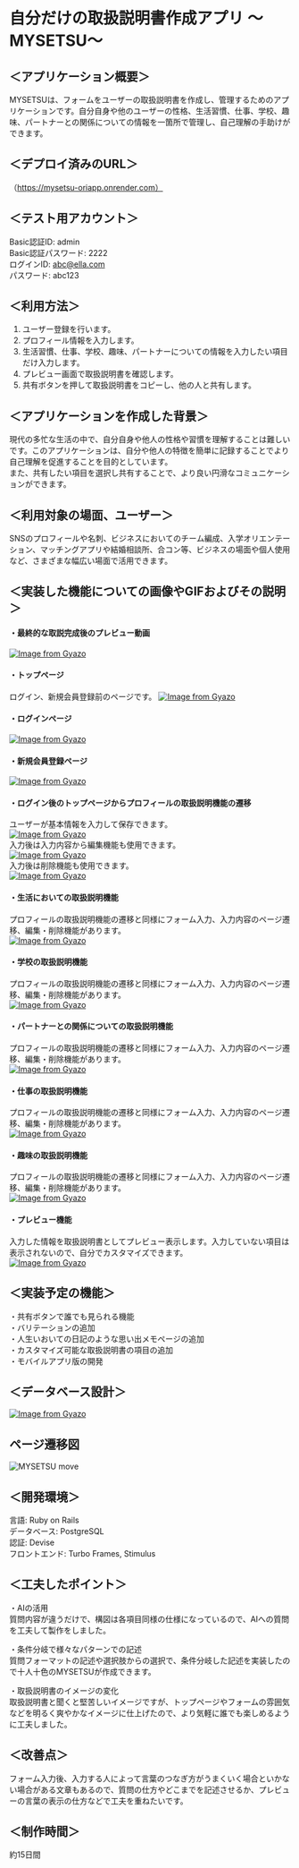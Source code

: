 # 自分だけの取扱説明書作成アプリ  ～MYSETSU～


## ＜アプリケーション概要＞  
MYSETSUは、フォームをユーザーの取扱説明書を作成し、管理するためのアプリケーションです。自分自身や他のユーザーの性格、生活習慣、仕事、学校、趣味、パートナーとの関係についての情報を一箇所で管理し、自己理解の手助けができます。  


## ＜デプロイ済みのURL＞  
（https://mysetsu-oriapp.onrender.com）


## ＜テスト用アカウント＞  
Basic認証ID: admin  
Basic認証パスワード: 2222  
ログインID: abc@ella.com  
パスワード: abc123  


## ＜利用方法＞  
1. ユーザー登録を行います。  
2. プロフィール情報を入力します。  
3. 生活習慣、仕事、学校、趣味、パートナーについての情報を入力したい項目だけ入力します。  
4. プレビュー画面で取扱説明書を確認します。  
5. 共有ボタンを押して取扱説明書をコピーし、他の人と共有します。  


## ＜アプリケーションを作成した背景＞  
現代の多忙な生活の中で、自分自身や他人の性格や習慣を理解することは難しいです。このアプリケーションは、自分や他人の特徴を簡単に記録することでより自己理解を促進することを目的としています。  
また、共有したい項目を選択し共有することで、より良い円滑なコミュニケーションができます。  

## ＜利用対象の場面、ユーザー＞  
SNSのプロフィールや名刺、ビジネスにおいてのチーム編成、入学オリエンテーション、マッチングアプリや結婚相談所、合コン等、ビジネスの場面や個人使用など、さまざまな幅広い場面で活用できます。  


## ＜実装した機能についての画像やGIFおよびその説明＞  
#### ・最終的な取説完成後のプレビュー動画  
[![Image from Gyazo](https://i.gyazo.com/05a455517305708c7b2f0be2ae6854d9.gif)](https://gyazo.com/05a455517305708c7b2f0be2ae6854d9)  

#### ・トップページ  
ログイン、新規会員登録前のページです。
[![Image from Gyazo](https://i.gyazo.com/8aba648a508af42c8581438c98a60b4f.gif)](https://gyazo.com/8aba648a508af42c8581438c98a60b4f)  

#### ・ログインページ  
[![Image from Gyazo](https://i.gyazo.com/8fa667bfa2db4c33fb4170964a6e269c.gif)](https://gyazo.com/8fa667bfa2db4c33fb4170964a6e269c)  

#### ・新規会員登録ページ  
[![Image from Gyazo](https://i.gyazo.com/b5792b772b8fce9a288435072f0f263e.gif)](https://gyazo.com/b5792b772b8fce9a288435072f0f263e)  

#### ・ログイン後のトップページからプロフィールの取扱説明機能の遷移  
ユーザーが基本情報を入力して保存できます。  
[![Image from Gyazo](https://i.gyazo.com/098ad02ec6a94179cfd55bc89a98edb2.gif)](https://gyazo.com/098ad02ec6a94179cfd55bc89a98edb2)  
入力後は入力内容から編集機能も使用できます。  
[![Image from Gyazo](https://i.gyazo.com/417bb10062813b848b22f2dd73911e37.gif)](https://gyazo.com/417bb10062813b848b22f2dd73911e37)  
入力後は削除機能も使用できます。  
[![Image from Gyazo](https://i.gyazo.com/a0b8417b5363ed1baefe8b541ffef9a1.gif)](https://gyazo.com/a0b8417b5363ed1baefe8b541ffef9a1)  

#### ・生活においての取扱説明機能    
プロフィールの取扱説明機能の遷移と同様にフォーム入力、入力内容のページ遷移、編集・削除機能があります。  
[![Image from Gyazo](https://i.gyazo.com/a0ca7fc405d6e743ddfc396aff83bb0d.gif)](https://gyazo.com/a0ca7fc405d6e743ddfc396aff83bb0d)  

#### ・学校の取扱説明機能  
プロフィールの取扱説明機能の遷移と同様にフォーム入力、入力内容のページ遷移、編集・削除機能があります。  
[![Image from Gyazo](https://i.gyazo.com/b1277df08992f26e801d148147e7c05a.gif)](https://gyazo.com/b1277df08992f26e801d148147e7c05a)  

#### ・パートナーとの関係についての取扱説明機能  
プロフィールの取扱説明機能の遷移と同様にフォーム入力、入力内容のページ遷移、編集・削除機能があります。  
[![Image from Gyazo](https://i.gyazo.com/62bc6941686c662b670e895a02e72ce3.gif)](https://gyazo.com/62bc6941686c662b670e895a02e72ce3)  

#### ・仕事の取扱説明機能  
プロフィールの取扱説明機能の遷移と同様にフォーム入力、入力内容のページ遷移、編集・削除機能があります。  
[![Image from Gyazo](https://i.gyazo.com/356837f79ee39c738d4ff9ad861466e2.gif)](https://gyazo.com/356837f79ee39c738d4ff9ad861466e2)  

#### ・趣味の取扱説明機能  
プロフィールの取扱説明機能の遷移と同様にフォーム入力、入力内容のページ遷移、編集・削除機能があります。  
[![Image from Gyazo](https://i.gyazo.com/334b0c11ae5abc48b0ac1736345b144f.gif)](https://gyazo.com/334b0c11ae5abc48b0ac1736345b144f)  

#### ・プレビュー機能  
入力した情報を取扱説明書としてプレビュー表示します。入力していない項目は表示されないので、自分でカスタマイズできます。  
[![Image from Gyazo](https://i.gyazo.com/71e4e4944a42c3d01a36b7e3d5af6f32.gif)](https://gyazo.com/71e4e4944a42c3d01a36b7e3d5af6f32)  



## ＜実装予定の機能＞  
・共有ボタンで誰でも見られる機能  
・バリテーションの追加  
・人生いおいての日記のような思い出メモページの追加  
・カスタマイズ可能な取扱説明書の項目の追加  
・モバイルアプリ版の開発  

  


## ＜データベース設計＞  
[![Image from Gyazo](https://i.gyazo.com/b02f012433635963db59330994405a5e.png)](https://gyazo.com/b02f012433635963db59330994405a5e)  

## ページ遷移図
![MYSETSU move](https://github.com/SeiraHayakawa/mysetsu-oriapp/assets/168966745/1f892793-4c97-404e-9b94-234bdb743631)




## ＜開発環境＞  
言語: Ruby on Rails  
データベース: PostgreSQL  
認証: Devise  
フロントエンド: Turbo Frames, Stimulus  

## ＜工夫したポイント＞  
・AIの活用  
質問内容が違うだけで、構図は各項目同様の仕様になっているので、AIへの質問を工夫して製作をしました。  

・条件分岐で様々なパターンでの記述  
質問フォーマットの記述や選択肢からの選択で、条件分岐した記述を実装したので十人十色のMYSETSUが作成できます。  

・取扱説明書のイメージの変化  
取扱説明書と聞くと堅苦しいイメージですが、トップページやフォームの雰囲気などを明るく爽やかなイメージに仕上げたので、より気軽に誰でも楽しめるように工夫しました。  


## ＜改善点＞  
フォーム入力後、入力する人によって言葉のつなぎ方がうまくいく場合といかない場合がある文章もあるので、質問の仕方やどこまでを記述させるか、プレビューの言葉の表示の仕方などで工夫を重ねたいです。  

## ＜制作時間＞  
約15日間  
